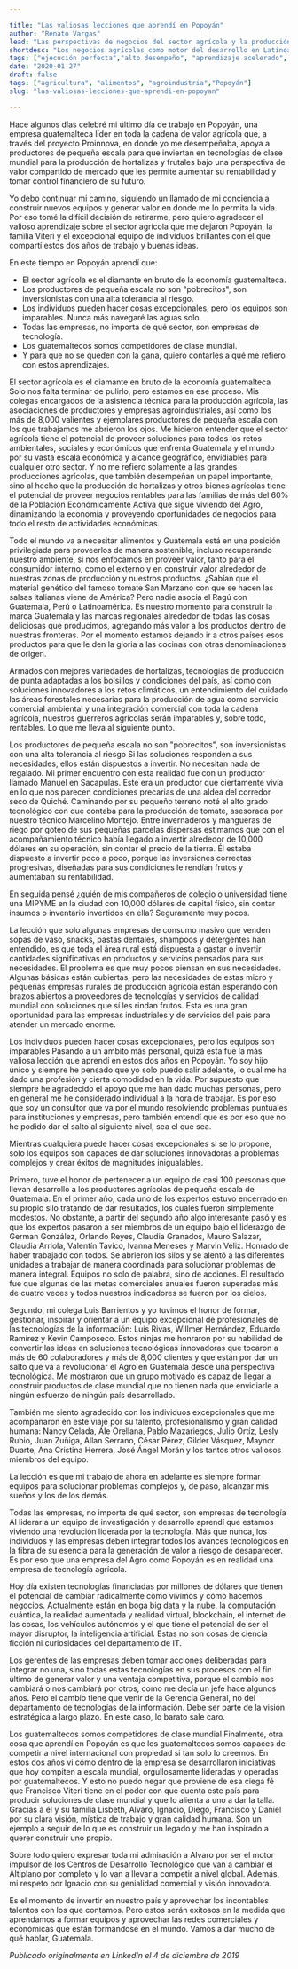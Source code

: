 ```yaml
---

title: "Las valiosas lecciones que aprendí en Popoyán"
author: "Renato Vargas"
lead: "Las perspectivas de negocios del sector agrícola y la producción de alimentos que aprendí al trabajar en una innovadora empresa en Latinoamérica."
shortdesc: "Los negocios agrícolas como motor del desarrollo en Latinoamérica"
tags: ["ejecución perfecta","alto desempeño", "aprendizaje acelerado", "práctica", "cognición corpórea", "desconectarse"]
date: "2020-01-27"
draft: false
tags: ["agricultura", "alimentos", "agroindustria","Popoyán"]
slug: "las-valiosas-lecciones-que-aprendi-en-popoyan"

---
```


Hace algunos días celebré mi último día de trabajo en Popoyán, una empresa guatemalteca líder en toda la cadena de valor agrícola que, a través del proyecto Proinnova, en donde yo me desempeñaba, apoya a productores de pequeña escala para que inviertan en tecnologías de clase mundial para la producción de hortalizas y frutales bajo una perspectiva de valor compartido de mercado que les permite aumentar su rentabilidad y tomar control financiero de su futuro.

Yo debo continuar mi camino, siguiendo un llamado de mi conciencia a construir nuevos equipos y generar valor en donde me lo permita la vida. Por eso tomé la difícil decisión de retirarme, pero quiero agradecer el valioso aprendizaje sobre el sector agrícola que me dejaron Popoyán, la familia Viteri y el excepcional equipo de individuos brillantes con el que compartí estos dos años de trabajo y buenas ideas. 

En este tiempo en Popoyán aprendí que:

* El sector agrícola es el diamante en bruto de la economía guatemalteca.
* Los productores de pequeña escala no son "pobrecitos", son inversionistas con una alta tolerancia al riesgo.
* Los individuos pueden hacer cosas excepcionales, pero los equipos son imparables. Nunca más navegaré las aguas solo.
* Todas las empresas, no importa de qué sector, son empresas de tecnología.
* Los guatemaltecos somos competidores de clase mundial.
* Y para que no se queden con la gana, quiero contarles a qué me refiero con estos aprendizajes.

El sector agrícola es el diamante en bruto de la economía guatemalteca 
Solo nos falta terminar de pulirlo, pero estamos en ese proceso. Mis colegas encargados de la asistencia técnica para la producción agrícola, las asociaciones de productores y empresas agroindustriales, así como los más de 8,000 valientes y ejemplares productores de pequeña escala con los que trabajamos me abrieron los ojos. Me hicieron entender que el sector agrícola tiene el potencial de proveer soluciones para todos los retos ambientales, sociales y económicos que enfrenta Guatemala y el mundo por su vasta escala económica y alcance geográfico, envidiables para cualquier otro sector. Y no me refiero solamente a las grandes producciones agrícolas, que también desempeñan un papel importante, sino al hecho que la producción de hortalizas y otros bienes agrícolas tiene el potencial de proveer negocios rentables para las familias de más del 60% de la Población Económicamente Activa que sigue viviendo del Agro, dinamizando la economía y proveyendo oportunidades de negocios para todo el resto de actividades económicas. 

Todo el mundo va a necesitar alimentos y Guatemala está en una posición privilegiada para proveerlos de manera sostenible, incluso recuperando nuestro ambiente, si nos enfocamos en proveer valor, tanto para el consumidor interno, como el externo y en construir valor alrededor de nuestras zonas de producción y nuestros productos. ¿Sabían que el material genético del famoso tomate San Marzano con que se hacen las salsas italianas viene de América? Pero nadie asocia el Ragú con Guatemala, Perú o Latinoamérica. Es nuestro momento para construir la marca Guatemala y las marcas regionales alrededor de todas las cosas deliciosas que producimos, agregando más valor a los productos dentro de nuestras fronteras. Por el momento estamos dejando ir a otros países esos productos para que le den la gloria a las cocinas con otras denominaciones de origen.

Armados con mejores variedades de hortalizas, tecnologías de producción de punta adaptadas a los bolsillos y condiciones del país, así como con soluciones innovadores a los retos climáticos, un entendimiento del cuidado las áreas forestales necesarias para la producción de agua como servicio comercial ambiental y una integración comercial con toda la cadena agrícola, nuestros guerreros agrícolas serán imparables y, sobre todo, rentables. Lo que me lleva al siguiente punto.

Los productores de pequeña escala no son "pobrecitos", son inversionistas con una alta tolerancia al riesgo 
Si las soluciones responden a sus necesidades, ellos están dispuestos a invertir. No necesitan nada de regalado. Mi primer encuentro con esta realidad fue con un productor llamado Manuel en Sacapulas. Este era un productor que ciertamente vivía en lo que nos parecen condiciones precarias de una aldea del corredor seco de Quiché. Caminando por su pequeño terreno noté el alto grado tecnológico con que contaba para la producción de tomate, asesorada por nuestro técnico Marcelino Montejo. Entre invernaderos y mangueras de riego por goteo de sus pequeñas parcelas dispersas estimamos que con el acompañamiento técnico había llegado a invertir alrededor de 10,000 dólares en su operación, sin contar el precio de la tierra. Él estaba dispuesto a invertir poco a poco, porque las inversiones correctas progresivas, diseñadas para sus condiciones le rendían frutos y aumentaban su rentabilidad.

En seguida pensé ¿quién de mis compañeros de colegio o universidad tiene una MIPYME en la ciudad con 10,000 dólares de capital físico, sin contar insumos o inventario invertidos en ella? Seguramente muy pocos. 

La lección que solo algunas empresas de consumo masivo que venden sopas de vaso, snacks, pastas dentales, shampoos y detergentes han entendido, es que toda el área rural está dispuesta a gastar o invertir cantidades significativas en productos y servicios pensados para sus necesidades. El problema es que muy pocos piensan en sus necesidades. Algunas básicas están cubiertas, pero las necesidades de estas micro y pequeñas empresas rurales de producción agrícola están esperando con brazos abiertos a proveedores de tecnologías y servicios de calidad mundial con soluciones que sí les rindan frutos. Esta es una gran oportunidad para las empresas industriales y de servicios del país para atender un mercado enorme.

Los individuos pueden hacer cosas excepcionales, pero los equipos son imparables
Pasando a un ámbito más personal, quizá esta fue la más valiosa lección que aprendí en estos dos años en Popoyán. Yo soy hijo único y siempre he pensado que yo solo puedo salir adelante, lo cual me ha dado una profesión y cierta comodidad en la vida. Por supuesto que siempre he agradecido el apoyo que me han dado muchas personas, pero en general me he considerado individual a la hora de trabajar. Es por eso que soy un consultor que va por el mundo resolviendo problemas puntuales para instituciones y empresas, pero también entendí que es por eso que no he podido dar el salto al siguiente nivel, sea el que sea. 

Mientras cualquiera puede hacer cosas excepcionales si se lo propone, solo los equipos son capaces de dar soluciones innovadoras a problemas complejos y crear éxitos de magnitudes inigualables. 

Primero, tuve el honor de pertenecer a un equipo de casi 100 personas que llevan desarrollo a los productores agrícolas de pequeña escala de Guatemala. En el primer año, cada uno de los expertos estuvo encerrado en su propio silo tratando de dar resultados, los cuales fueron simplemente modestos. No obstante, a partir del segundo año algo interesante pasó y es que los expertos pasaron a ser miembros de un equipo bajo el liderazgo de German González, Orlando Reyes, Claudia Granados, Mauro Salazar, Claudia Arriola, Valentín Tavico, Ivanna Meneses y Marvin Véliz. Honrado de haber trabajado con todos. Se abrieron los silos y se alentó a las diferentes unidades a trabajar de manera coordinada para solucionar problemas de manera integral. Equipos no solo de palabra, sino de acciones. El resultado fue que algunas de las metas comerciales anuales fueron superadas más de cuatro veces y todos nuestros indicadores se fueron por los cielos. 

Segundo, mi colega Luis Barrientos y yo tuvimos el honor de formar, gestionar, inspirar y orientar a un equipo excepcional de profesionales de las tecnologías de la información: Luis Rivas, Willmer Hernández, Eduardo Ramírez y Kevin Camposeco. Estos ninjas me honraron por su habilidad de convertir las ideas en soluciones tecnológicas innovadoras que tocaron a más de 60 colaboradores y más de 8,000 clientes y que están por dar un salto que va a revolucionar el Agro en Guatemala desde una perspectiva tecnológica. Me mostraron que un grupo motivado es capaz de llegar a construir productos de clase mundial que no tienen nada que envidiarle a ningún esfuerzo de ningún país desarrollado. 

También me siento agradecido con los individuos excepcionales que me acompañaron en este viaje por su talento, profesionalismo y gran calidad humana: Nancy Celada, Ale Orellana, Pablo Mazariegos, Julio Ortíz, Lesly Rubio, Juan Zuñiga, Allan Serrano, César Pérez, Gilder Vásquez, Maynor Duarte, Ana Cristina Herrera, José Ángel Morán y los tantos otros valiosos miembros del equipo.

La lección es que mi trabajo de ahora en adelante es siempre formar equipos para solucionar problemas complejos y, de paso, alcanzar mis sueños y los de los demás.

Todas las empresas, no importa de qué sector, son empresas de tecnología
Al liderar a un equipo de investigación y desarrollo aprendí que estamos viviendo una revolución liderada por la tecnología. Más que nunca, los individuos y las empresas deben integrar todos los avances tecnológicos en la fibra de su esencia para la generación de valor a riesgo de desaparecer. Es por eso que una empresa del Agro como Popoyán es en realidad una empresa de tecnología agrícola.

Hoy día existen tecnologías financiadas por millones de dólares que tienen el potencial de cambiar radicalmente cómo vivimos y cómo hacemos negocios. Actualmente están en boga big data y la nube, la computación cuántica, la realidad aumentada y realidad virtual, blockchain, el internet de las cosas, los vehículos autónomos y el que tiene el potencial de ser el mayor disruptor, la inteligencia artificial. Estas no son cosas de ciencia ficción ni curiosidades del departamento de IT.

Los gerentes de las empresas deben tomar acciones deliberadas para integrar no una, sino todas estas tecnologías en sus procesos con el fin último de generar valor y una ventaja competitiva, porque el cambio nos cambiará o nos cambiará por otros, como me decía un jefe hace algunos años. Pero el cambio tiene que venir de la Gerencia General, no del departamento de tecnologías de la información. Debe ser parte de la visión estratégica a largo plazo. En este caso, lo barato sale caro.

Los guatemaltecos somos competidores de clase mundial
Finalmente, otra cosa que aprendí en Popoyán es que los guatemaltecos somos capaces de competir a nivel internacional con propiedad si tan solo lo creemos. En estos dos años vi cómo dentro de la empresa se desarrollaron iniciativas que hoy compiten a escala mundial, orgullosamente lideradas y operadas por guatemaltecos. Y esto no puedo negar que proviene de esa ciega fé que Francisco Viteri tiene en el poder con que cuenta este país para producir soluciones de clase mundial y que lo alienta a uno a dar la talla. Gracias a él y su familia Lisbeth, Alvaro, Ignacio, Diego, Francisco y Daniel por su clara visión, mística de trabajo y gran calidad humana. Son un ejemplo a seguir de lo que es construir un legado y me han inspirado a querer construir uno propio.

Sobre todo quiero expresar toda mi admiración a Alvaro por ser el motor impulsor de los Centros de Desarrollo Tecnológico que van a cambiar el Altiplano por completo y lo van a llevar a competir a nivel global. Además, mi respeto por Ignacio con su genialidad comercial y visión innovadora.

Es el momento de invertir en nuestro país y aprovechar los incontables talentos con los que contamos. Pero estos serán exitosos en la medida que aprendamos a formar equipos y aprovechar las redes comerciales y económicas que están formándose en el mundo. Vamos a dar mucho de qué hablar, Guatemala.

_Publicado originalmente en LinkedIn el 4 de diciembre de 2019_
